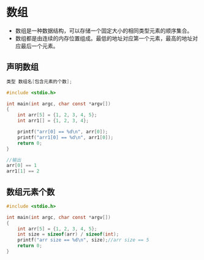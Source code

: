 # 数组

* 数组是一种数据结构，可以存储一个固定大小的相同类型元素的顺序集合。
* 数组都是由连续的内存位置组成。最低的地址对应第一个元素，最高的地址对应最后一个元素。

## 声明数组

```c
类型 数组名[包含元素的个数];
```

```c
#include <stdio.h>

int main(int argc, char const *argv[])
{
    int arr[5] = {1, 2, 3, 4, 5};
    int arr1[] = {1, 2, 3, 4};

    printf("arr[0] == %d\n", arr[0]);
    printf("arr1[0] == %d\n", arr1[0]);
    return 0;
}
```

```c
//输出
arr[0] == 1
arr1[1] == 2
```

## 数组元素个数

```c
#include <stdio.h>

int main(int argc, char const *argv[])
{
    int arr[5] = {1, 2, 3, 4, 5};
    int size = sizeof(arr) / sizeof(int);
    printf("arr size == %d\n", size);//arr size == 5
    return 0;
}
```